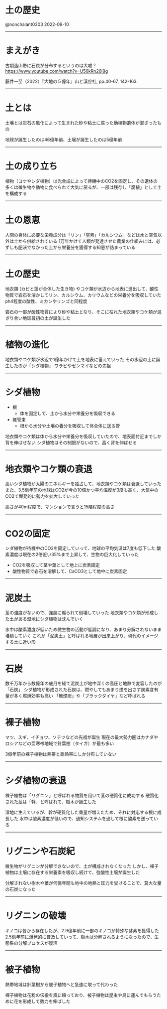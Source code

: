 # 土の歴史

@nonchalant0303
2022-09-10

---

# まえがき

古期造山帯に石炭が分布するというのは大嘘？
<https://www.youtube.com/watch?v=U56kRn26i8g>

藤井一至（2022）『大地の５億年』山と渓谷社, pp.40-67, 142-163.

---

# 土とは

土壌とは岩石の風化によって生まれた砂や粘土に腐った動植物遺体が混ざったもの

地球が誕生したのは46億年前、土壌が誕生したのは5億年前

---

# 土の成り立ち

植物（コケやシダ植物）は光合成によって待機中のCO2を固定し、その遺体の多くは微生物や動物に食べられて大気に戻るが、一部は残存し「腐植」として土を構成する

---

# 土の恩恵

人間の身体に必要な栄養成分は「リン」「窒素」「カルシウム」などは水と空気以外は土から供給されている
1万年かけて人類が発達させた農業の仕組みには、必ずしも肥沃でなかった土から栄養分を獲得する知恵が詰まっている

---

# 土の歴史

地衣類 (カビと藻が合体した生き物) やコケ類が水辺から地表に進出して、酸性物質で岩石を溶かしてリン、カルシウム、カリウムなどの栄養分を吸収していた
ph4程度の酸性、ミカンやリンゴと同程度

岩石の一部が酸性物質により砂や粘土となり、そこに枯れた地衣類やコケ類が混ざり合い地球最初の土が誕生した

---

# 植物の進化

地衣類やコケ類が水辺で1億年かけて土を地表に蓄えていった
その水辺の土に誕生したのが「シダ植物」
ワラビやゼンマイなどの先祖

---

# シダ植物

- 根
  - 体を固定して、土から水分や栄養分を吸収できる
- 維管束
  - 根から水分や土壌の養分を吸収して体全体に送る管

地衣類やコケ類は体から水分や栄養分を吸収していたので、地表面付近までしか背を伸ばせない
シダ植物はその制限がないので、高く背を伸ばせる

---

# 地衣類やコケ類の衰退

高いシダ植物が太陽のエネルギーを独占して、地衣類やコケ類は衰退していった
また、3.5億年前の地球はCO2が今の10倍かつ平均温度が3度も高く、大気中のCO2で爆発的に勢力を拡大していった

高さが40m程度で、マンションで言うと15階程度の高さ

---

# CO2の固定

シダ植物が待機中のCO2を固定していって、地球の平均気温は7度も低下した
酸素濃度は現在の2倍近い35%まで上昇して、生物の巨大化していった

- CO2を吸収して茎や葉として地上に炭素固定
- 酸性物質で岩石を溶解して、CaCO3として地中に炭素固定

---

# 泥炭土

茎の強度がないので、強風に煽られて倒壊していった
地衣類やコケ類が形成した土がある湿地にシダ植物は沈んでいく

水中は酸素濃度が低いため微生物の活動が低調になり、あまり分解されないまま堆積していく
これが「泥炭土」と呼ばれる地層が出来上がり、現代のイメージする土に近い形

---

# 石炭

数千万年から数億年の歳月を経て泥炭土が地中深くの高圧と地熱で変容したのが「石炭」
シダ植物が形成された石炭は、燃やしてもあまり煙を出さず炭素含有量が多く燃焼効率も高い
「無煙炭」や「ブラックダイヤ」など呼ばれる

---

# 裸子植物

マツ、スギ、イチョウ、ソテツなどの先祖が誕生
現在の最大勢力圏はカナダやロシアなどの亜寒帯地域で針葉樹（タイガ）が最も多い

3億年前の裸子植物は熱帯と亜熱帯にしか分布していない

---

# シダ植物の衰退

裸子植物は「リグニン」と呼ばれる物質を用いて茎の硬質化に成功する
硬質化された茎は「幹」と呼ばれて、樹木が誕生した

湿地に生えているが、幹が硬質化した重量が増えたため、それに対応する根に成長した
水中は酸素濃度が低いので、通知システムを通して根に酸素を送っている

---

# リグニンや石炭紀

微生物がリグニンが分解できないので、土が構成されなくなった
しかし、裸子植物は土壌に存在する栄養素を吸収し続けて、強酸性土壌が誕生した

分解されない樹木や葉が何億年間も地中の地熱と圧力を受けることで、莫大な量の石炭になった

---

# リグニンの破壊

キノコは昔から存在したが、2.9億年前に一部のキノコが特殊な酵素を獲得した
2.5億年前に爆発的に普及していって、樹木は分解されるようになったので、生態系の分解プロセスが復活

---

# 被子植物

熱帯地域は針葉樹から被子植物へと急速に取って代わった

裸子植物は花粉の伝搬を風に頼っており、被子植物は昆虫や鳥に運んでもらうために花を形成して勢力を伸ばした
